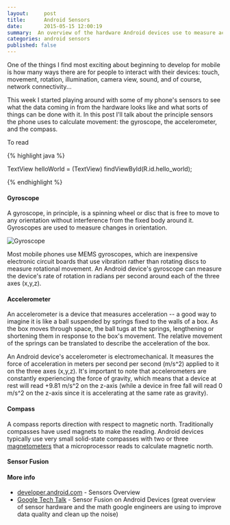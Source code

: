 ```yaml
---
layout:     post
title:      Android Sensors
date:       2015-05-15 12:00:19
summary:  An overview of the hardware Android devices use to measure acceleration, rotation, and position.
categories: android sensors
published: false
---
```


One of the things I find most exciting about beginning to develop for mobile is how many ways there are for people to interact with their devices: touch, movement, rotation, illumination, camera view, sound, and of course, network connectivity...

This week I started playing around with some of my phone's sensors to see what the data coming in from the hardware looks like and what sorts of things can be done with it. In this post I'll talk about the principle sensors the phone uses to calculate movement: the gyroscope, the accelerometer, and the compass.

To read

{% highlight java %}

TextView helloWorld = (TextView) findViewById(R.id.hello_world);

{% endhighlight %}

#### Gyroscope

A gyroscope, in principle, is a spinning wheel or disc that is free to move to any orientation without interference from the fixed body around it. Gyroscopes are used to measure changes in orientation.

![Gyroscope](http://upload.wikimedia.org/wikipedia/commons/d/d5/Gyroscope_operation.gif)

Most mobile phones use MEMS gyroscopes, which are inexpensive electronic circuit boards that use vibration rather than rotating discs to measure rotational movement. An Android device's gyroscope can measure the device's rate of rotation in radians per second around each of the three axes (x,y,z).

#### Accelerometer

An accelerometer is a device that measures acceleration -- a good way to imagine it is like a ball suspended by springs fixed to the walls of a box. As the box moves through space, the ball tugs at the springs, lengthening or shortening them in response to the box's movement. The relative movement of the springs can be translated to describe the acceleration of the box.

An Android device's accelerometer is electromechanical. It measures the force of acceleration in meters per second per second (m/s^2)  applied to it on the three axes (x,y,z). It's important to note that accelerometers are constantly experiencing the force of gravity, which means that a device at rest will read +9.81 m/s^2 on the z-axis (while a device in free fall will read 0 m/s^2 on the z-axis since it is accelerating at the same rate as gravity).

#### Compass

A compass reports direction with respect to magnetic north. Traditionally compasses have used magnets to make the reading. Android devices typically use very small solid-state compasses with two or three [magnetometers](http://en.wikipedia.org/wiki/Magnetometer) that a microprocessor reads to calculate magnetic north.

#### Sensor Fusion

#### More info

 * [developer.android.com](http://developer.android.com/guide/topics/sensors/sensors_overview.html) - Sensors Overview
 * [Google Tech Talk](https://www.youtube.com/watch?v=C7JQ7Rpwn2k) - Sensor Fusion on Android Devices (great overview of sensor hardware and the math google engineers are using to improve data quality and clean up the noise)
